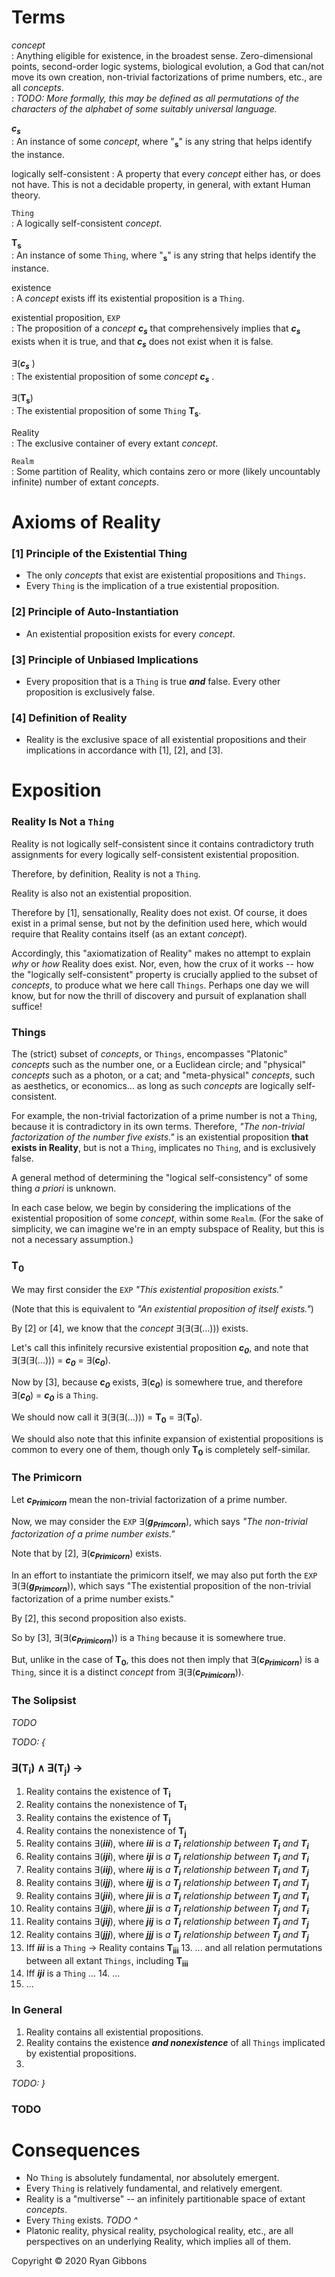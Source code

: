 # Terms
  
_concept_  
: Anything eligible for existence, in the broadest sense. Zero-dimensional points, second-order logic systems, biological evolution, a God that can/not move its own creation, non-trivial factorizations of prime numbers, etc., are all _concepts_.  
: _TODO: More formally, this may be defined as all permutations of the characters of the alphabet of some suitably universal language._
  
_**c<sub>s</sub>**_  
: An instance of some _concept_, where "__<sub>s</sub>__" is any string that helps identify the instance.
  
logically self-consistent
: A property that every _concept_ either has, or does not have. This is not a decidable property, in general, with extant Human theory.
  
`Thing`  
: A logically self-consistent _concept_.
  
__T<sub>s</sub>__  
: An instance of some `Thing`, where "__<sub>s</sub>__" is any string that helps identify the instance.
  
existence  
: A _concept_ exists iff its existential proposition is a `Thing`.
  
existential proposition, `EXP`  
: The proposition of a _concept_ _**c<sub>s</sub>**_ that comprehensively implies that _**c<sub>s</sub>**_ exists when it is true, and that _**c<sub>s</sub>**_ does not exist when it is false.
  
∃(_**c<sub>s</sub>**_  )  
: The existential proposition of some _concept **c<sub>s</sub>**_  .
  
∃(__T<sub>s</sub>__)  
: The existential proposition of some `Thing` __T<sub>s</sub>__.

Reality  
: The exclusive container of every extant _concept_.
  
`Realm`  
: Some partition of Reality, which contains zero or more (likely uncountably infinite) number of extant _concepts_.
  
# Axioms of Reality
  
### [1] Principle of the Existential Thing
  
- The only _concepts_ that exist are existential propositions and `Things`.
- Every `Thing` is the implication of a true existential proposition.
  
### [2] Principle of Auto-Instantiation
  
- An existential proposition exists for every _concept_.
  
### [3] Principle of Unbiased Implications
  
- Every proposition that is a `Thing` is true _**and**_ false. Every other proposition is exclusively false.
  
### [4] Definition of Reality
  
- Reality is the exclusive space of all existential propositions and their implications in accordance with [1], [2], and [3].
  
# Exposition
  
### Reality Is Not a `Thing`
  
Reality is not logically self-consistent since it contains contradictory truth assignments for every logically self-consistent existential proposition.
  
Therefore, by definition, Reality is not a `Thing`.
  
Reality is also not an existential proposition.
  
Therefore by [1], sensationally, Reality does not exist. Of course, it does exist in a primal sense, but not by the definition used here, which would require that Reality contains itself (as an extant _concept_).
  
Accordingly, this "axiomatization of Reality" makes no attempt to explain _why_ or _how_ Reality does exist. Nor, even, how the crux of it works -- how the "logically self-consistent" property is crucially applied to the subset of _concepts_, to produce what we here call `Things`. Perhaps one day we will know, but for now the thrill of discovery and pursuit of explanation shall suffice!
  
### Things
  
The (strict) subset of _concepts_, or `Things`, encompasses "Platonic" _concepts_ such as the number one, or a Euclidean circle; and "physical" _concepts_ such as a photon, or a cat; and "meta-physical" _concepts_, such as aesthetics, or economics... as long as such _concepts_ are logically self-consistent.
  
For example, the non-trivial factorization of a prime number is not a `Thing`, because it is contradictory in its own terms.
Therefore, _"The non-trivial factorization of the number five exists."_ is an existential proposition __that exists in Reality__, but is not a `Thing`, implicates no `Thing`, and is exclusively false.
  
A general method of determining the "logical self-consistency" of some thing _a priori_ is unknown.
  
In each case below, we begin by considering the implications of the existential proposition of some _concept_, within some `Realm`.
(For the sake of simplicity, we can imagine we're in an empty subspace of Reality, but this is not a necessary assumption.)
  
### __T<sub>0</sub>__
  
We may first consider the `EXP` _"This existential proposition exists."_
  
(Note that this is equivalent to _"An existential proposition of itself exists."_)
  
By [2] or [4], we know that the _concept_ ∃(∃(∃(...))) exists.
  
Let's call this infinitely recursive existential proposition _**c<sub>0</sub>**_, and note that ∃(∃(∃(...))) = _**c<sub>0</sub>**_ = ∃(_**c<sub>0</sub>**_).
  
Now by [3], because _**c<sub>0</sub>**_ exists, ∃(_**c<sub>0</sub>**_) is somewhere true, and therefore ∃(_**c<sub>0</sub>**_) = _**c<sub>0</sub>**_ is a `Thing`.
  
We should now call it ∃(∃(∃(...))) = __T<sub>0</sub>__ = ∃(__T<sub>0</sub>__).
  
We should also note that this infinite expansion of existential propositions is common to every one of them, though only __T<sub>0</sub>__ is completely self-similar.
  
### The Primicorn
  
Let _**c<sub>Primicorn</sub>**_ mean the non-trivial factorization of a prime number.
  
Now, we may consider the `EXP` ∃(_**g<sub>Primcorn</sub>**_), which says _"The non-trivial factorization of a prime number exists."_
  
Note that by [2], ∃(_**c<sub>Primicorn</sub>**_) exists.
  
In an effort to instantiate the primicorn itself, we may also put forth the `EXP` ∃(∃(_**g<sub>Primcorn</sub>**_)), which says "The existential proposition of the non-trivial factorization of a prime number exists."
  
By [2], this second proposition also exists.
  
So by [3], ∃(∃(_**c<sub>Primicorn</sub>**_)) is a `Thing` because it is somewhere true.

But, unlike in the case of __T<sub>0</sub>__, this does not then imply that ∃(_**c<sub>Primicorn</sub>**_) is a `Thing`, since it is a distinct _concept_ from ∃(∃(_**c<sub>Primicorn</sub>**_)).
  
### The Solipsist
  
_TODO_
  
_TODO: {_
  
### ∃(T<sub>i</sub>) ∧ ∃(T<sub>j</sub>) &rarr;
  
1. Reality contains the existence of __T<sub>i</sub>__
2. Reality contains the nonexistence of __T<sub>i</sub>__
3. Reality contains the existence of __T<sub>j</sub>__
4. Reality contains the nonexistence of __T<sub>j</sub>__
5. Reality contains ∃(_**iii**_), where _**iii**_ is _a **T<sub>i</sub>** relationship between **T<sub>i</sub>** and **T<sub>i</sub>**_
5. Reality contains ∃(_**iji**_), where _**iji**_ is _a **T<sub>j</sub>** relationship between **T<sub>i</sub>** and **T<sub>i</sub>**_
5. Reality contains ∃(_**iij**_), where _**iij**_ is _a **T<sub>i</sub>** relationship between **T<sub>i</sub>** and **T<sub>j</sub>**_
5. Reality contains ∃(_**ijj**_), where _**ijj**_ is _a **T<sub>j</sub>** relationship between **T<sub>i</sub>** and **T<sub>j</sub>**_
5. Reality contains ∃(_**jii**_), where _**jii**_ is _a **T<sub>i</sub>** relationship between **T<sub>j</sub>** and **T<sub>i</sub>**_
5. Reality contains ∃(_**jji**_), where _**jji**_ is _a **T<sub>j</sub>** relationship between **T<sub>j</sub>** and **T<sub>i</sub>**_
5. Reality contains ∃(_**jij**_), where _**jij**_ is _a **T<sub>i</sub>** relationship between **T<sub>j</sub>** and **T<sub>j</sub>**_
5. Reality contains ∃(_**jjj**_), where _**jjj**_ is _a **T<sub>j</sub>** relationship between **T<sub>j</sub>** and **T<sub>j</sub>**_
13. Iff _**iii**_ is a `Thing` &rarr; Reality contains __T<sub>iii</sub>__
    13. ... and all relation permutations between all extant `Things`, including __T<sub>iii</sub>__
14. Iff _**iji**_ is a `Thing` ...
    14. ...
15. ...
    
### In General
  
1. Reality contains all existential propositions.
2. Reality contains the existence _**and nonexistence**_ of all `Things` implicated by existential propositions.
3. 
  
_TODO: }_
  
### TODO
  
# Consequences
  
- No `Thing` is absolutely fundamental, nor absolutely emergent.
- Every `Thing` is relatively fundamental, and relatively emergent.
- Reality is a "multiverse" -- an infinitely partitionable space of extant _concepts_.
- Every `Thing` exists. _TODO ^_
- Platonic reality, physical reality, psychological reality, etc., are all perspectives on an underlying Reality, which implies all of them.
  
  
Copyright © 2020 Ryan Gibbons
